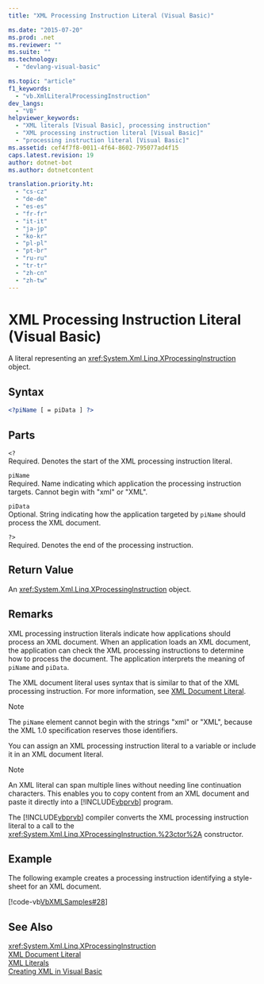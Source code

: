 ```yaml
---
title: "XML Processing Instruction Literal (Visual Basic)"

ms.date: "2015-07-20"
ms.prod: .net
ms.reviewer: ""
ms.suite: ""
ms.technology: 
  - "devlang-visual-basic"

ms.topic: "article"
f1_keywords: 
  - "vb.XmlLiteralProcessingInstruction"
dev_langs: 
  - "VB"
helpviewer_keywords: 
  - "XML literals [Visual Basic], processing instruction"
  - "XML processing instruction literal [Visual Basic]"
  - "processing instruction literal [Visual Basic]"
ms.assetid: cef4f7f8-0011-4f64-8602-795077ad4f15
caps.latest.revision: 19
author: dotnet-bot
ms.author: dotnetcontent

translation.priority.ht: 
  - "cs-cz"
  - "de-de"
  - "es-es"
  - "fr-fr"
  - "it-it"
  - "ja-jp"
  - "ko-kr"
  - "pl-pl"
  - "pt-br"
  - "ru-ru"
  - "tr-tr"
  - "zh-cn"
  - "zh-tw"
---
```

# XML Processing Instruction Literal (Visual Basic)
A literal representing an <xref:System.Xml.Linq.XProcessingInstruction> object.  
  
## Syntax  
  
```xml  
<?piName [ = piData ] ?>  
```  
  
## Parts  
 `<?`  
 Required. Denotes the start of the XML processing instruction literal.  
  
 `piName`  
 Required. Name indicating which application the processing instruction targets. Cannot begin with "xml" or "XML".  
  
 `piData`  
 Optional. String indicating how the application targeted by `piName` should process the XML document.  
  
 `?>`  
 Required. Denotes the end of the processing instruction.  
  
## Return Value  
 An <xref:System.Xml.Linq.XProcessingInstruction> object.  
  
## Remarks  
 XML processing instruction literals indicate how applications should process an XML document. When an application loads an XML document, the application can check the XML processing instructions to determine how to process the document. The application interprets the meaning of `piName` and `piData`.  
  
 The XML document literal uses syntax that is similar to that of the XML processing instruction. For more information, see [XML Document Literal](../../../visual-basic/language-reference/xml-literals/xml-document-literal.md).  
  
> [!NOTE]
>  The `piName` element cannot begin with the strings "xml" or "XML", because the XML 1.0 specification reserves those identifiers.  
  
 You can assign an XML processing instruction literal to a variable or include it in an XML document literal.  
  
> [!NOTE]
>  An XML literal can span multiple lines without needing line continuation characters. This enables you to copy content from an XML document and paste it directly into a [!INCLUDE[vbprvb](~/includes/vbprvb-md.md)] program.  
  
 The [!INCLUDE[vbprvb](~/includes/vbprvb-md.md)] compiler converts the XML processing instruction literal to a call to the <xref:System.Xml.Linq.XProcessingInstruction.%23ctor%2A> constructor.  
  
## Example  
 The following example creates a processing instruction identifying a style-sheet for an XML document.  
  
 [!code-vb[VbXMLSamples#28](../../../visual-basic/language-reference/operators/codesnippet/VisualBasic/xml-processing-instruction-literal_1.vb)]  
  
## See Also  
 <xref:System.Xml.Linq.XProcessingInstruction>   
 [XML Document Literal](../../../visual-basic/language-reference/xml-literals/xml-document-literal.md)   
 [XML Literals](../../../visual-basic/language-reference/xml-literals/index.md)   
 [Creating XML in Visual Basic](../../../visual-basic/programming-guide/language-features/xml/creating-xml.md)
